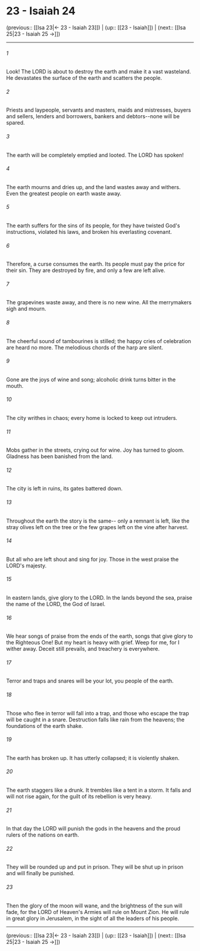 # 23 - Isaiah 24

(previous:: [[Isa 23|← 23 - Isaiah 23]]) | (up:: [[23 - Isaiah]]) | (next:: [[Isa 25|23 - Isaiah 25 →]])

***


###### 1 
Look! The LORD is about to destroy the earth and make it a vast wasteland. He devastates the surface of the earth and scatters the people. 

###### 2 
Priests and laypeople, servants and masters, maids and mistresses, buyers and sellers, lenders and borrowers, bankers and debtors--none will be spared. 

###### 3 
The earth will be completely emptied and looted. The LORD has spoken! 

###### 4 
The earth mourns and dries up, and the land wastes away and withers. Even the greatest people on earth waste away. 

###### 5 
The earth suffers for the sins of its people, for they have twisted God's instructions, violated his laws, and broken his everlasting covenant. 

###### 6 
Therefore, a curse consumes the earth. Its people must pay the price for their sin. They are destroyed by fire, and only a few are left alive. 

###### 7 
The grapevines waste away, and there is no new wine. All the merrymakers sigh and mourn. 

###### 8 
The cheerful sound of tambourines is stilled; the happy cries of celebration are heard no more. The melodious chords of the harp are silent. 

###### 9 
Gone are the joys of wine and song; alcoholic drink turns bitter in the mouth. 

###### 10 
The city writhes in chaos; every home is locked to keep out intruders. 

###### 11 
Mobs gather in the streets, crying out for wine. Joy has turned to gloom. Gladness has been banished from the land. 

###### 12 
The city is left in ruins, its gates battered down. 

###### 13 
Throughout the earth the story is the same-- only a remnant is left, like the stray olives left on the tree or the few grapes left on the vine after harvest. 

###### 14 
But all who are left shout and sing for joy. Those in the west praise the LORD's majesty. 

###### 15 
In eastern lands, give glory to the LORD. In the lands beyond the sea, praise the name of the LORD, the God of Israel. 

###### 16 
We hear songs of praise from the ends of the earth, songs that give glory to the Righteous One! But my heart is heavy with grief. Weep for me, for I wither away. Deceit still prevails, and treachery is everywhere. 

###### 17 
Terror and traps and snares will be your lot, you people of the earth. 

###### 18 
Those who flee in terror will fall into a trap, and those who escape the trap will be caught in a snare. Destruction falls like rain from the heavens; the foundations of the earth shake. 

###### 19 
The earth has broken up. It has utterly collapsed; it is violently shaken. 

###### 20 
The earth staggers like a drunk. It trembles like a tent in a storm. It falls and will not rise again, for the guilt of its rebellion is very heavy. 

###### 21 
In that day the LORD will punish the gods in the heavens and the proud rulers of the nations on earth. 

###### 22 
They will be rounded up and put in prison. They will be shut up in prison and will finally be punished. 

###### 23 
Then the glory of the moon will wane, and the brightness of the sun will fade, for the LORD of Heaven's Armies will rule on Mount Zion. He will rule in great glory in Jerusalem, in the sight of all the leaders of his people.

***

(previous:: [[Isa 23|← 23 - Isaiah 23]]) | (up:: [[23 - Isaiah]]) | (next:: [[Isa 25|23 - Isaiah 25 →]])
